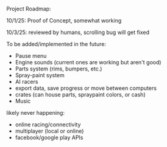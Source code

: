 Project Roadmap:

10/1/25: 
Proof of Concept, somewhat working

10/3/25:
reviewed by humans, scrolling bug will get fixed

To be added/implemented in the future:

* Pause menu
* Engine sounds (current ones are working but aren't good)
* Parts system (rims, bumpers, etc.)
* Spray-paint system
* AI racers
* export data, save progress or move between computers
* crates (can house parts, spraypaint colors, or cash)
* Music

likely never happening:
* online racing/connectivity
* multiplayer (local or online)
* facebook/google play APIs
